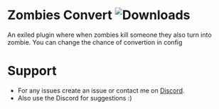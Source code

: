 # Zombies Convert ![Downloads](https://img.shields.io/github/downloads/Misfiy/ZombiesConvert/total)
An exiled plugin where when zombies kill someone they also turn into zombie. You can change the chance of convertion in config

# Support
* For any issues create an issue or contact me on [Discord](https://discord.gg/RYzahv3vfC).
* Also use the Discord for suggestions :)
